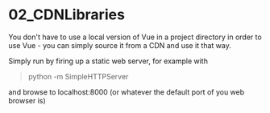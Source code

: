 # 02_CDNLibraries

You don't have to use a local version of Vue in a project directory
in order to use Vue - you can simply source it from a CDN and
use it that way.

Simply run by firing up a static web server, for example with

>python -m SimpleHTTPServer

and browse to localhost:8000 (or whatever the default port of
you web browser is)
